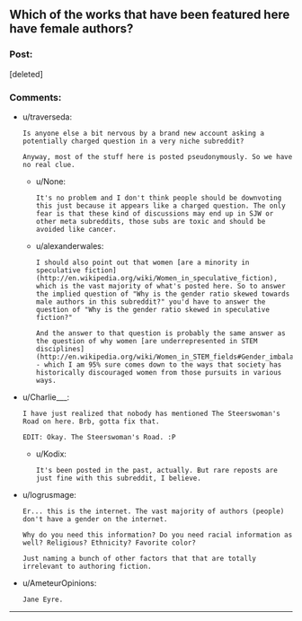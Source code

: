 ## Which of the works that have been featured here have female authors?

### Post:

[deleted]

### Comments:

- u/traverseda:
  ```
  Is anyone else a bit nervous by a brand new account asking a potentially charged question in a very niche subreddit?

  Anyway, most of the stuff here is posted pseudonymously. So we have no real clue.
  ```

  - u/None:
    ```
    It's no problem and I don't think people should be downvoting this just because it appears like a charged question. The only fear is that these kind of discussions may end up in SJW or other meta subreddits, those subs are toxic and should be avoided like cancer.
    ```

  - u/alexanderwales:
    ```
    I should also point out that women [are a minority in speculative fiction](http://en.wikipedia.org/wiki/Women_in_speculative_fiction), which is the vast majority of what's posted here. So to answer the implied question of "Why is the gender ratio skewed towards male authors in this subreddit?" you'd have to answer the question of "Why is the gender ratio skewed in speculative fiction?"

    And the answer to that question is probably the same answer as the question of why women [are underrepresented in STEM disciplines](http://en.wikipedia.org/wiki/Women_in_STEM_fields#Gender_imbalance_in_STEM_fields) - which I am 95% sure comes down to the ways that society has historically discouraged women from those pursuits in various ways.
    ```

- u/Charlie___:
  ```
  I have just realized that nobody has mentioned The Steerswoman's Road on here. Brb, gotta fix that.

  EDIT: Okay. The Steerswoman's Road. :P
  ```

  - u/Kodix:
    ```
    It's been posted in the past, actually. But rare reposts are just fine with this subreddit, I believe.
    ```

- u/logrusmage:
  ```
  Er... this is the internet. The vast majority of authors (people) don't have a gender on the internet. 

  Why do you need this information? Do you need racial information as well? Religious? Ethnicity? Favorite color? 

  Just naming a bunch of other factors that that are totally irrelevant to authoring fiction.
  ```

- u/AmeteurOpinions:
  ```
  Jane Eyre.
  ```

---

